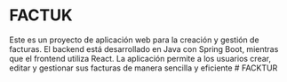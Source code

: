 # FACTUK
Este es un proyecto de aplicación web para la creación y gestión de facturas. El backend está desarrollado en Java con Spring Boot, mientras que el frontend utiliza React. La aplicación permite a los usuarios crear, editar y gestionar sus facturas de manera sencilla y eficiente
#   F A C K T U R  
 